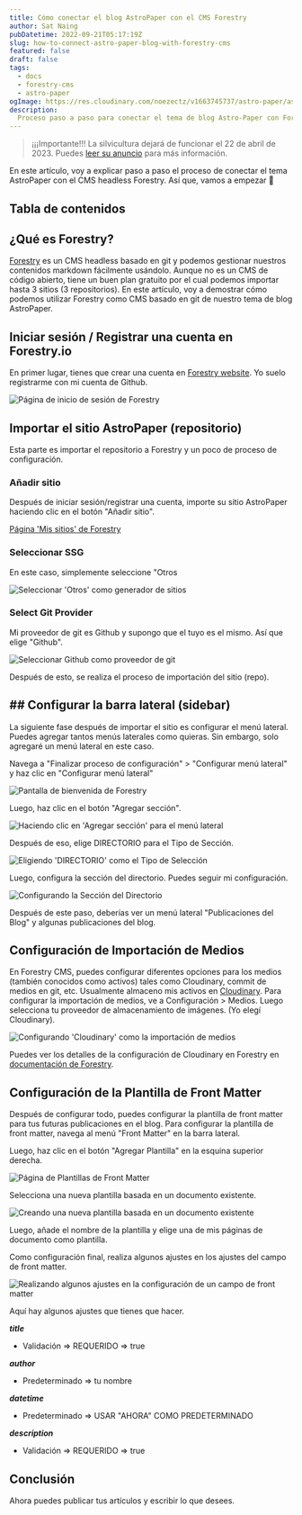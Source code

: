 ```yaml
---
title: Cómo conectar el blog AstroPaper con el CMS Forestry
author: Sat Naing
pubDatetime: 2022-09-21T05:17:19Z
slug: how-to-connect-astro-paper-blog-with-forestry-cms
featured: false
draft: false
tags:
  - docs
  - forestry-cms
  - astro-paper
ogImage: https://res.cloudinary.com/noezectz/v1663745737/astro-paper/astropaper-x-forestry-og_kqfwp0.png
description:
  Proceso paso a paso para conectar el tema de blog Astro-Paper con Forestry Headless CMS.
---
```



> ¡¡¡Importante!!! La silvicultura dejará de funcionar el 22 de abril de 2023. Puedes [leer su anuncio](https://forestry.io/blog/forestry.io-end-of-life/) para más información.

En este artículo, voy a explicar paso a paso el proceso de conectar el tema AstroPaper con el CMS headless Forestry. Así que, vamos a empezar 🎉


## Tabla de contenidos

## ¿Qué es Forestry?

[Forestry](https://forestry.io/ "Forestry Website") es un CMS headless basado en git y podemos gestionar nuestros contenidos markdown fácilmente usándolo. Aunque no es un CMS de código abierto, tiene un buen plan gratuito por el cual podemos importar hasta 3 sitios (3 repositorios). En este artículo, voy a demostrar cómo podemos utilizar Forestry como CMS basado en git de nuestro tema de blog AstroPaper.


## Iniciar sesión / Registrar una cuenta en Forestry.io

En primer lugar, tienes que crear una cuenta en [Forestry website](https://app.forestry.io/login "Forestry Login Page"). Yo suelo registrarme con mi cuenta de Github.

![Página de inicio de sesión de Forestry](https://res.cloudinary.com/noezectz/v1663739096/astro-paper/Forestry-io_hk5yzv.png)

## Importar el sitio AstroPaper (repositorio)


Esta parte es importar el repositorio a Forestry y un poco de proceso de configuración.

### Añadir sitio

Después de iniciar sesión/registrar una cuenta, importe su sitio AstroPaper haciendo clic en el botón "Añadir sitio".

[Página 'Mis sitios' de Forestry](https://res.cloudinary.com/noezectz/v1663739752/astro-paper/Forestry-io_1_z1bdyd.png)

### Seleccionar SSG

En este caso, simplemente seleccione "Otros

![Seleccionar 'Otros' como generador de sitios](https://res.cloudinary.com/noezectz/v1663740872/astro-paper/Forestry-io_2_blrrw2.png)


### Select Git Provider

Mi proveedor de git es Github y supongo que el tuyo es el mismo. Así que elige "Github".

![Seleccionar Github como proveedor de git](https://res.cloudinary.com/noezectz/v1663740922/astro-paper/Forestry-io_3_pj1v8v.png)



Después de esto, se realiza el proceso de importación del sitio (repo).


## ## Configurar la barra lateral (sidebar)

La siguiente fase después de importar el sitio es configurar el menú lateral. Puedes agregar tantos menús laterales como quieras. Sin embargo, solo agregaré un menú lateral en este caso.

Navega a "Finalizar proceso de configuración" > "Configurar menú lateral" y haz clic en "Configurar menú lateral"

![Pantalla de bienvenida de Forestry](https://res.cloudinary.com/noezectz/v1663740974/astro-paper/forestry-io_4_j35uk9.png)

Luego, haz clic en el botón "Agregar sección".

![Haciendo clic en 'Agregar sección' para el menú lateral](https://res.cloudinary.com/noezectz/v1663741011/astro-paper/forestry-io_5_sxtgvx.png)

Después de eso, elige DIRECTORIO para el Tipo de Sección.

![Eligiendo 'DIRECTORIO' como el Tipo de Selección](https://res.cloudinary.com/noezectz/v1663741052/astro-paper/forestry-io_6_lddmkx.png)

Luego, configura la sección del directorio. Puedes seguir mi configuración.

![Configurando la Sección del Directorio](https://res.cloudinary.com/noezectz/v1663741105/astro-paper/forestry-io_7_jkwgi1.png)

Después de este paso, deberías ver un menú lateral "Publicaciones del Blog" y algunas publicaciones del blog.

## Configuración de Importación de Medios

En Forestry CMS, puedes configurar diferentes opciones para los medios (también conocidos como activos) tales como Cloudinary, commit de medios en git, etc. Usualmente almaceno mis activos en [Cloudinary](https://cloudinary.com/). Para configurar la importación de medios, ve a Configuración > Medios. Luego selecciona tu proveedor de almacenamiento de imágenes. (Yo elegí Cloudinary).

![Configurando 'Cloudinary' como la importación de medios](https://res.cloudinary.com/noezectz/v1663741636/astro-paper/forestry-io-media-import_1_f8i4lm.png)

Puedes ver los detalles de la configuración de Cloudinary en Forestry en [documentación de Forestry](https://forestry.io/docs/media/cloudinary/).

## Configuración de la Plantilla de Front Matter

Después de configurar todo, puedes configurar la plantilla de front matter para tus futuras publicaciones en el blog. Para configurar la plantilla de front matter, navega al menú "Front Matter" en la barra lateral.

Luego, haz clic en el botón "Agregar Plantilla" en la esquina superior derecha.

![Página de Plantillas de Front Matter](https://res.cloudinary.com/noezectz/v1663742060/astro-paper/forestry-io-frontmatter_yskfvn.png)

Selecciona una nueva plantilla basada en un documento existente.

![Creando una nueva plantilla basada en un documento existente](https://res.cloudinary.com/noezectz/v1663742179/astro-paper/forestry-io-existing-doc_bwcb9q.png)

Luego, añade el nombre de la plantilla y elige una de mis páginas de documento como plantilla.

Como configuración final, realiza algunos ajustes en los ajustes del campo de front matter.

![Realizando algunos ajustes en la configuración de un campo de front matter](https://res.cloudinary.com/noezectz/v1663742450/astro-paper/forestry-io-fm-config_jqmgwz.png)

Aquí hay algunos ajustes que tienes que hacer.

**_title_**

- Validación => REQUERIDO => true

**_author_**

- Predeterminado => tu nombre

**_datetime_**

- Predeterminado => USAR "AHORA" COMO PREDETERMINADO

**_description_**

- Validación => REQUERIDO => true

## Conclusión

Ahora puedes publicar tus artículos y escribir lo que desees.


